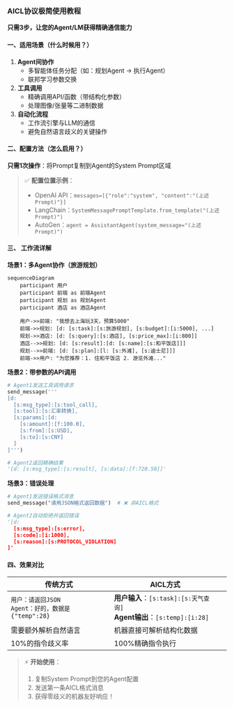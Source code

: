
### AICL协议极简使用教程  
**只需3步，让您的Agent/LM获得精确通信能力**

#### 一、适用场景（什么时候用？）
1. **Agent间协作**  
   - 多智能体任务分配（如：规划Agent → 执行Agent）
   - 联邦学习参数交换
2. **工具调用**  
   - 精确调用API/函数（带结构化参数）
   - 处理图像/张量等二进制数据
3. **自动化流程**  
   - 工作流引擎与LLM的通信
   - 避免自然语言歧义的关键操作

#### 二、配置方法（怎么启用？）
**只需1次操作**：将Prompt复制到Agent的System Prompt区域  

> ✅ **配置位置示例**：  
> - OpenAI API：`messages=[{"role":"system", "content":"(上述Prompt)"}]`  
> - LangChain：`SystemMessagePromptTemplate.from_template("(上述Prompt)")`  
> - AutoGen：`agent = AssistantAgent(system_message="(上述Prompt)")`

#### 三、 工作流详解


**场景1：多Agent协作（旅游规划）**  
```mermaid
sequenceDiagram
    participant 用户
    participant 前端 as 前端Agent
    participant 规划 as 规划Agent
    participant 酒店 as 酒店Agent
    
    用户->>前端: "我想去上海玩3天，预算5000"
    前端->>规划: [d: [s:task]:[s:旅游规划], [s:budget]:[i:5000], ...]
    规划->>酒店: [d: [s:query]:[s:酒店], [s:price_max]:[i:800]]
    酒店-->>规划: [d: [s:result]:[d: [s:name]:[s:和平饭店]]]
    规划-->>前端: [d: [s:plan]:[l: [s:外滩], [s:迪士尼]]]
    前端->>用户: "为您推荐：1. 住和平饭店 2. 游览外滩..."
```



**场景2：带参数的API调用**  
```python
# Agent1发送工具调用请求
send_message('''
[d:
  [s:msg_type]:[s:tool_call],
  [s:tool]:[s:汇率转换],
  [s:params]:[d:
    [s:amount]:[f:100.0],
    [s:from]:[s:USD],
    [s:to]:[s:CNY]
  ]
]''')

# Agent2返回精确结果
'[d: [s:msg_type]:[s:result], [s:data]:[f:720.50]]'
```

**场景3：错误处理**  
```python
# Agent1发送错误格式消息
send_message("请用JSON格式返回数据")  # ❌ 非AICL格式

# Agent2自动拒绝并返回错误
'[d: 
  [s:msg_type]:[s:error],
  [s:code]:[i:1000],
  [s:reason]:[s:PROTOCOL_VIOLATION]
]'
```

#### 四、效果对比
| 传统方式                                      | AICL方式                                                        |     |
| ----------------------------------------- | ------------------------------------------------------------- | --- |
| `用户：请返回JSON`<br>`Agent：好的，数据是{"temp":28}` | **用户输入**：`[s:task]:[s:天气查询]`<br>**Agent输出**：`[s:temp]:[i:28]` |     |
| 需要额外解析自然语言                                | 机器直接可解析结构化数据                                                  |     |
| 10%的指令歧义率                                 | 100%精确指令执行                                                    |     |


> ⚡ **开始使用**：  
> 1. 复制System Prompt到您的Agent配置  
> 2. 发送第一条AICL格式消息  
> 3. 获得零歧义的机器友好响应！  
>   
